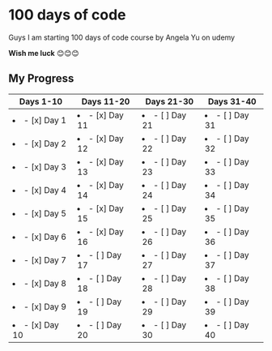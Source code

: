 # 100 days of code
Guys I am starting 100 days of code course by Angela Yu on udemy

**Wish me luck** 😊😊😊

## My Progress

| Days 1-10 | Days 11-20 | Days 21-30 | Days 31-40 |
|--- | ---|--- | ---|
| <li>- [x] Day 1</li>| <li>- [x] Day 11</li> | <li>- [ ] Day 21</li> | <li>- [ ] Day 31</li> | 
| <li>- [x] Day 2</li>| <li>- [x] Day 12</li> | <li>- [ ] Day 22</li> | <li>- [ ] Day 32</li> | 
| <li>- [x] Day 3</li>| <li>- [x] Day 13</li> | <li>- [ ] Day 23</li> | <li>- [ ] Day 33</li> | 
| <li>- [x] Day 4</li>| <li>- [x] Day 14</li> | <li>- [ ] Day 24</li> | <li>- [ ] Day 34</li> | 
| <li>- [x] Day 5</li>| <li>- [x] Day 15</li> | <li>- [ ] Day 25</li> | <li>- [ ] Day 35</li> | 
| <li>- [x] Day 6</li>| <li>- [x] Day 16</li> | <li>- [ ] Day 26</li> | <li>- [ ] Day 36</li> | 
| <li>- [x] Day 7</li>| <li>- [ ] Day 17</li> | <li>- [ ] Day 27</li> | <li>- [ ] Day 37</li> | 
| <li>- [x] Day 8</li>| <li>- [ ] Day 18</li> | <li>- [ ] Day 28</li> | <li>- [ ] Day 38</li> | 
| <li>- [x] Day 9</li>| <li>- [ ] Day 19</li> | <li>- [ ] Day 29</li> | <li>- [ ] Day 39</li> | 
| <li>- [x] Day 10</li>| <li>- [ ] Day 20</li> | <li>- [ ] Day 30</li> | <li>- [ ] Day 40</li> | 
